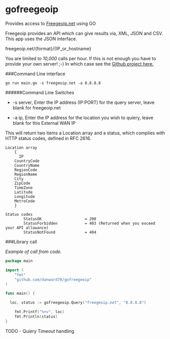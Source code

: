 gofreegeoip
===========

Provides access to [Freegeoip.net](https://freegeoip.net/?q=8.8.8.8) using GO

Freegeoip provides an API which can give results via, XML, JSON and CSV. This app uses the JSON interface.

freegeoip.net/{format}/{IP_or_hostname}

You are limited to *10,000* calls per hour. If this is not enough you have to provide your own server! ;-) In which case see the [Github project here.](https://github.com/fiorix/freegeoip)

###Command Line interface

```shell
go run main.go -s freegeoip.net -a 8.8.8.8
```

######Command Line Switches

-	-s server, Enter the IP address (IP:PORT) for the query server, leave blank for freegeoip.net

-	-a ip, Enter the IP address for the location you wish to quiery, leave blank for this External WAN IP

This will return two items a Location array and a status, which complies with HTTP status codes, defined in RFC 2616.

```
Location array
    {
      IP
  	CountryCode
  	CountryName
  	RegionCode  
  	RegionName  
  	City
  	ZipCode
  	TimeZone
  	Latitude
  	Longitude
  	MetroCode
    }
```

```
Status codes
        StatusOK                   = 200
        StatusForbidden            = 403 (Returned when you exceed your API allowance)
        StatusNotFound             = 404
```

###Library call

*Example of call from code.*

```Go
package main

import (
	"fmt"
	"github.com/danward79/gofreegeoip"
)

func main() {

  loc, status := gofreegeoip.Query("freegeoip.net", "8.8.8.8")

	fmt.Printf("%+v", loc)
	fmt.Println(status)
}
```

TODO - Quiery Timeout handling
